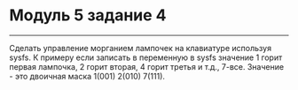 # Модуль 5 задание 4
---
Сделать управление морганием лампочек на клавиатуре используя sysfs. К примеру если записать в переменную в sysfs значение 1 горит первая лампочка, 2 горит вторая, 4 горит третья и т.д., 7-все. Значение - это двоичная маска 1(001) 2(010) 7(111).